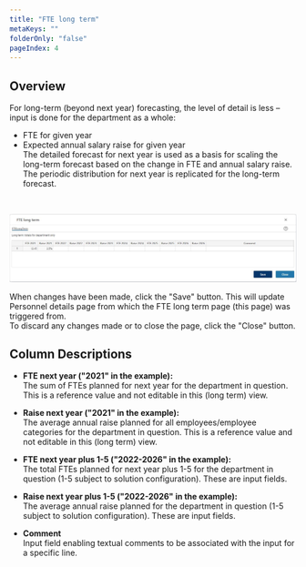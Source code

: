 ```yaml
---
title: "FTE long term"
metaKeys: ""
folderOnly: "false"
pageIndex: 4
---
```


## Overview
For long-term (beyond next year) forecasting, the level of detail is less – input is done for the department as a whole:<br/>
- FTE for given year<br/>
- Expected annual salary raise for given year<br/>
The detailed forecast for next year is used as a basis for scaling the long-term forecast based on the change in FTE and annual salary raise. The periodic distribution for next year is replicated for the long-term forecast.<br/>
<br/>

![](img/FTElongterm.JPG)

When changes have been made, click the "Save" button. This will update Personnel details page from which the FTE long term page (this page) was triggered from.<br/>
To discard any changes made or to close the page, click the "Close" button.

## Column Descriptions

- **FTE next year ("2021" in the example):**<br/>
The sum of FTEs planned for next year for the department in question. This is a reference value and not editable in this (long term) view. 

- **Raise next year ("2021" in the example):**<br/>
The average annual raise planned for all employees/employee categories for the department in question. This is a reference value and not editable in this (long term) view.

- **FTE next year plus 1-5 ("2022-2026" in the example):**<br/>
The total FTEs planned for next year plus 1-5 for the department in question (1-5 subject to solution configuration). These are input fields. 

- **Raise next year plus 1-5 ("2022-2026" in the example):**<br/>
The average annual raise planned for the department in question (1-5 subject to solution configuration). These are input fields. 

- **Comment** <br/>
Input field enabling textual comments to be associated with the input for a specific line.

<br/>
